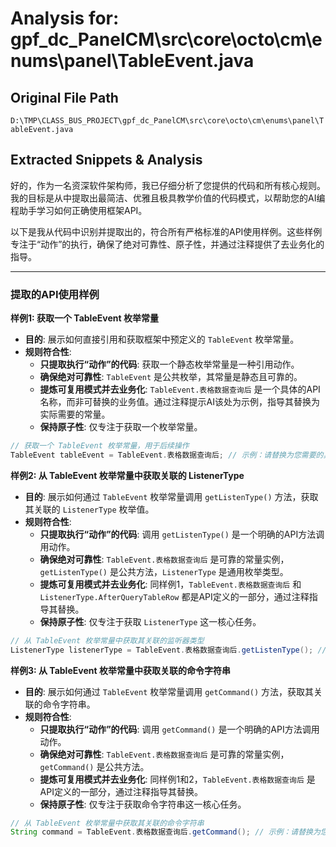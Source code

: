 # Analysis for: gpf_dc_PanelCM\src\core\octo\cm\enums\panel\TableEvent.java

## Original File Path
`D:\TMP\CLASS_BUS_PROJECT\gpf_dc_PanelCM\src\core\octo\cm\enums\panel\TableEvent.java`

## Extracted Snippets & Analysis
好的，作为一名资深软件架构师，我已仔细分析了您提供的代码和所有核心规则。我的目标是从中提取出最简洁、优雅且极具教学价值的代码模式，以帮助您的AI编程助手学习如何正确使用框架API。

以下是我从代码中识别并提取出的，符合所有严格标准的API使用样例。这些样例专注于“动作”的执行，确保了绝对可靠性、原子性，并通过注释提供了去业务化的指导。

---

### 提取的API使用样例

**样例1: 获取一个 TableEvent 枚举常量**

*   **目的**: 展示如何直接引用和获取框架中预定义的 `TableEvent` 枚举常量。
*   **规则符合性**:
    *   **只提取执行“动作”的代码**: 获取一个静态枚举常量是一种引用动作。
    *   **确保绝对可靠性**: `TableEvent` 是公共枚举，其常量是静态且可靠的。
    *   **提炼可复用模式并去业务化**: `TableEvent.表格数据查询后` 是一个具体的API名称，而非可替换的业务值。通过注释提示AI该处为示例，指导其替换为实际需要的常量。
    *   **保持原子性**: 仅专注于获取一个枚举常量。

```java
// 获取一个 TableEvent 枚举常量，用于后续操作
TableEvent tableEvent = TableEvent.表格数据查询后; // 示例：请替换为您需要的具体 TableEvent 枚举常量，如 TableEvent.表格行点击
```

**样例2: 从 TableEvent 枚举常量中获取关联的 ListenerType**

*   **目的**: 展示如何通过 `TableEvent` 枚举常量调用 `getListenType()` 方法，获取其关联的 `ListenerType` 枚举值。
*   **规则符合性**:
    *   **只提取执行“动作”的代码**: 调用 `getListenType()` 是一个明确的API方法调用动作。
    *   **确保绝对可靠性**: `TableEvent.表格数据查询后` 是可靠的常量实例，`getListenType()` 是公共方法，`ListenerType` 是通用枚举类型。
    *   **提炼可复用模式并去业务化**: 同样例1，`TableEvent.表格数据查询后` 和 `ListenerType.AfterQueryTableRow` 都是API定义的一部分，通过注释指导其替换。
    *   **保持原子性**: 仅专注于获取 `ListenerType` 这一核心任务。

```java
// 从 TableEvent 枚举常量中获取其关联的监听器类型
ListenerType listenerType = TableEvent.表格数据查询后.getListenType(); // 示例：请替换为您需要的具体 TableEvent 枚举常量
```

**样例3: 从 TableEvent 枚举常量中获取关联的命令字符串**

*   **目的**: 展示如何通过 `TableEvent` 枚举常量调用 `getCommand()` 方法，获取其关联的命令字符串。
*   **规则符合性**:
    *   **只提取执行“动作”的代码**: 调用 `getCommand()` 是一个明确的API方法调用动作。
    *   **确保绝对可靠性**: `TableEvent.表格数据查询后` 是可靠的常量实例，`getCommand()` 是公共方法。
    *   **提炼可复用模式并去业务化**: 同样例1和2，`TableEvent.表格数据查询后` 是API定义的一部分，通过注释指导其替换。
    *   **保持原子性**: 仅专注于获取命令字符串这一核心任务。

```java
// 从 TableEvent 枚举常量中获取其关联的命令字符串
String command = TableEvent.表格数据查询后.getCommand(); // 示例：请替换为您需要的具体 TableEvent 枚举常量
```